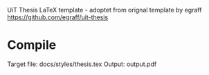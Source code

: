 UiT Thesis LaTeX template - adoptet from orignal template by egraff https://github.com/egraff/uit-thesis

# Compile
Target file: docs/styles/thesis.tex
Output: output.pdf
